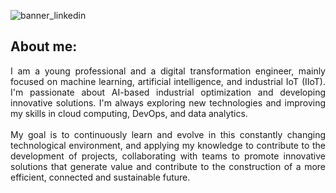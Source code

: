 ![banner_linkedin](https://github.com/user-attachments/assets/1b20c3c1-d6a8-4e14-932e-d675adb91f1b)

## About me:
<div align="justify">
  I am a young professional and a digital transformation engineer, mainly focused on machine learning, artificial intelligence, and industrial IoT (IIoT).
  I'm passionate about AI-based industrial optimization and developing innovative solutions. I'm always exploring new technologies and improving my skills in cloud computing, DevOps, and data analytics.
</div>
<br>
<div align="justify">
  My goal is to continuously learn and evolve in this constantly changing technological environment, and applying my knowledge to contribute to the development of projects, collaborating with teams to promote innovative solutions that generate value and contribute to the     construction of a more efficient, connected and sustainable future.
</div>

<!--
**Jon-mtz-alc/Jon-mtz-alc** is a ✨ _special_ ✨ repository because its `README.md` (this file) appears on your GitHub profile.

Here are some ideas to get you started:

- 🔭 I’m currently working on ...
- 🌱 I’m currently learning ...
- 👯 I’m looking to collaborate on ...
- 🤔 I’m looking for help with ...
- 💬 Ask me about ...
- 📫 How to reach me: ...
- 😄 Pronouns: ...
- ⚡ Fun fact: ...
-->
